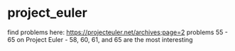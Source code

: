 # project_euler
find problems here: https://projecteuler.net/archives;page=2
problems 55 - 65 on Project Euler - 58, 60, 61, and 65 are the most interesting 

